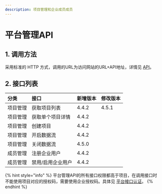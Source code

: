 ```yaml
---
description: 项目管理和企业成员成员
---
```


# 平台管理API

## 1. 调用方法

采用标准的 HTTP 方式，调用的URL为访问网站的URL+API地址，详情见 [API](../)。

## 2. 接口列表

| 分类 | 接口 | 新增版本 | 修改版本 |
| :--- | :--- | :--- | :--- |
| 项目管理 | 获取项目列表 | 4.4.2 | 4.5.1 |
| 项目管理 | 获取单个项目详情 | 4.4.2 |  |
| 项目管理 | 创建项目 | 4.4.2 |  |
| 项目管理 | 开启数据流 | 4.4.2 |  |
| 项目管理 | 关闭数据流 | 4.5.0 |  |
| 成员管理 | 注册企业用户 | 4.4.2 |  |
| 成员管理 | 禁用/启用企业用户 | 4.4.2 |  |

{% hint style="info" %}
平台管理API的所有接口权限都高于项目，在调用接口时不能使用项目对应的授权码，需要使用企业授权码。具体见 [平台接口认证](../#22-ping-tai-jie-kou-ren-zheng)。
{% endhint %}



